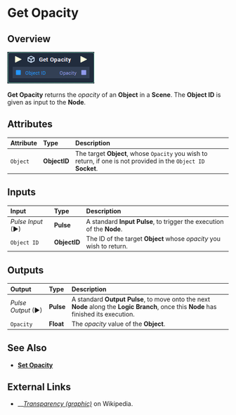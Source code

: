 # Get Opacity

## Overview

![The Get Opacity Node.](../../../.gitbook/assets/get-opacity.png)

**Get Opacity** returns the _opacity_ of an **Object** in a **Scene**. The **Object ID** is given as input to the **Node**.

## Attributes

| Attribute | Type | Description |
| :--- | :--- | :--- |
| `Object` | **ObjectID** | The target **Object**, whose `Opacity` you wish to return, if one is not provided in the `Object ID` **Socket**. |

## Inputs

| Input | Type | Description |
| :--- | :--- | :--- |
| _Pulse Input_ \(►\) | **Pulse** | A standard **Input Pulse**, to trigger the execution of the **Node**. |
| `Object ID` | **ObjectID** | The ID of the target **Object** whose _opacity_ you wish to return. |

## Outputs

| Output | Type | Description |
| :--- | :--- | :--- |
| _Pulse Output_ \(►\) | **Pulse** | A standard **Output Pulse**, to move onto the next **Node** along the **Logic Branch**, once this **Node** has finished its execution. |
| `Opacity` | **Float** | The _opacity_ value of the **Object**. |

## See Also

* [**Set Opacity**](set-opacity.md)
## External Links

* \_\_[_Transparency \(graphic\)_](https://en.wikipedia.org/wiki/Transparency_%28graphic%29) on Wikipedia.

